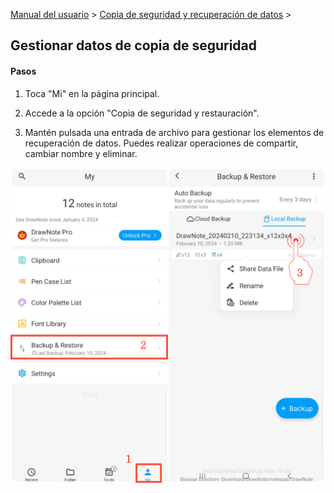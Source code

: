 [Manual del usuario](/dragonnest/drawnote/manual/es) > [Copia de seguridad y recuperación de datos](/dragonnest/drawnote/manual/es/data_backup_and_recovery) >

Gestionar datos de copia de seguridad
---
#### Pasos

1. Toca "Mi" en la página principal.

2. Accede a la opción "Copia de seguridad y restauración".

3. Mantén pulsada una entrada de archivo para gestionar los elementos de recuperación de datos. Puedes realizar operaciones de compartir, cambiar nombre y eliminar.

![Gestionar datos de copia de seguridad](imgs/manage_backup_data.png)
